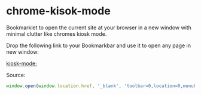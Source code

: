 # chrome-kisok-mode
Bookmarklet to open the current site at your browser in a new window with minimal clutter like chromes kiosk mode.

Drop the following link to your Bookmarkbar and use it to open any page in new window:

[kiosk-mode]("javascript:(function()%7Bwindow.open(window.location.href%2C%20'_blank'%2C%20'toolbar%3D0%2Clocation%3D0%2Cmenubar%3D0')%7D)()");

Source:  
``` javascript
window.open(window.location.href, '_blank', 'toolbar=0,location=0,menubar=0');
```
